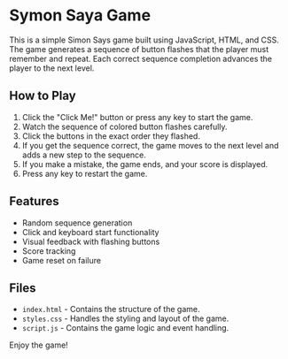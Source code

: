# Symon Saya Game

This is a simple Simon Says game built using JavaScript, HTML, and CSS. The game generates a sequence of button flashes that the player must remember and repeat. Each correct sequence completion advances the player to the next level.

## How to Play
1. Click the "Click Me!" button or press any key to start the game.
2. Watch the sequence of colored button flashes carefully.
3. Click the buttons in the exact order they flashed.
4. If you get the sequence correct, the game moves to the next level and adds a new step to the sequence.
5. If you make a mistake, the game ends, and your score is displayed.
6. Press any key to restart the game.

## Features
- Random sequence generation
- Click and keyboard start functionality
- Visual feedback with flashing buttons
- Score tracking
- Game reset on failure

## Files
- `index.html` - Contains the structure of the game.
- `styles.css` - Handles the styling and layout of the game.
- `script.js` - Contains the game logic and event handling.

Enjoy the game!

